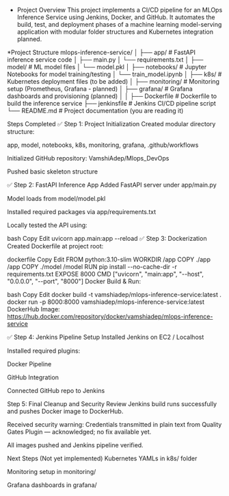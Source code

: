 * Project Overview
This project implements a CI/CD pipeline for an MLOps Inference Service using Jenkins, Docker, and GitHub. It automates the build, test, and deployment phases of a machine learning model-serving application with modular folder structures and Kubernetes integration planned.

*Project Structure
mlops-inference-service/
│
├── app/                    # FastAPI inference service code
│   ├── main.py
│   └── requirements.txt
│
├── model/                  # ML model files
│   └── model.pkl
│
├── notebooks/              # Jupyter Notebooks for model training/testing
│   └── train_model.ipynb
│
├── k8s/                    # Kubernetes deployment files (to be added)
│
├── monitoring/             # Monitoring setup (Prometheus, Grafana - planned)
│
├── grafana/                # Grafana dashboards and provisioning (planned)
│
│
├── Dockerfile              # Dockerfile to build the inference service
├── jenkinsfile             # Jenkins CI/CD pipeline script
└── README.md               # Project documentation (you are reading it)


Steps Completed
✅ Step 1: Project Initialization
Created modular directory structure:

app, model, notebooks, k8s, monitoring, grafana, .github/workflows

Initialized GitHub repository: VamshiAdep/Mlops_DevOps

Pushed basic skeleton structure

✅ Step 2: FastAPI Inference App
Added FastAPI server under app/main.py

Model loads from model/model.pkl

Installed required packages via app/requirements.txt

Locally tested the API using:

bash
Copy
Edit
uvicorn app.main:app --reload
✅ Step 3: Dockerization
Created Dockerfile at project root:

dockerfile
Copy
Edit
FROM python:3.10-slim
WORKDIR /app
COPY ./app /app
COPY ./model /model
RUN pip install --no-cache-dir -r requirements.txt
EXPOSE 8000
CMD ["uvicorn", "main:app", "--host", "0.0.0.0", "--port", "8000"]
Docker Build & Run:

bash
Copy
Edit
docker build -t vamshiadep/mlops-inference-service:latest .
docker run -p 8000:8000 vamshiadep/mlops-inference-service:latest
DockerHub Image:
https://hub.docker.com/repository/docker/vamshiadep/mlops-inference-service

✅ Step 4: Jenkins Pipeline Setup
Installed Jenkins on EC2 / Localhost

Installed required plugins:

Docker Pipeline

GitHub Integration

Connected GitHub repo to Jenkins

Step 5: Final Cleanup and Security Review
Jenkins build runs successfully and pushes Docker image to DockerHub.

Received security warning: Credentials transmitted in plain text from Quality Gates Plugin — acknowledged; no fix available yet.

All images pushed and Jenkins pipeline verified.

Next Steps (Not yet implemented)
Kubernetes YAMLs in k8s/ folder

Monitoring setup in monitoring/

Grafana dashboards in grafana/
